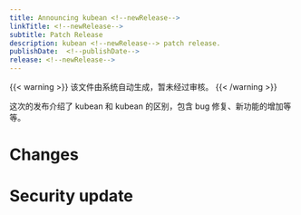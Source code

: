 ```yaml
---
title: Announcing kubean <!--newRelease-->
linkTitle: <!--newRelease-->
subtitle: Patch Release
description: kubean <!--newRelease--> patch release.
publishDate:  <!--publishDate-->
release: <!--newRelease-->
---
```


{{< warning >}}
该文件由系统自动生成，暂未经过审核。
{{< /warning >}}

这次的发布介绍了 kubean <!--oldRelease--> 和 kubean <!--newRelease--> 的区别，包含 bug 修复、新功能的增加等等。

# Changes

<!-- releaseNotes action:改进 -->
<!-- releaseNotes action:新增 -->
<!-- releaseNotes action:弃用 -->
<!-- releaseNotes action:修复 -->
<!-- releaseNotes action:升级 -->
<!-- releaseNotes action:移除 -->
<!-- releaseNotes action:优化 -->

# Security update

<!-- securityNotes -->
